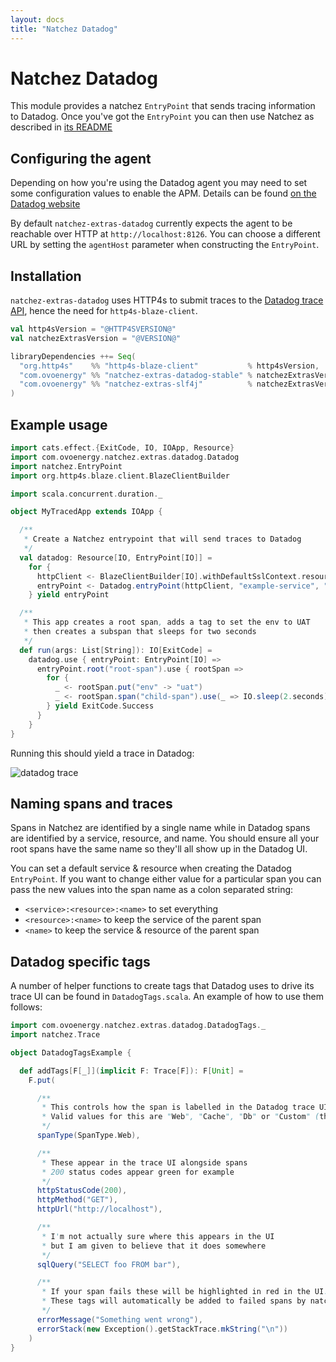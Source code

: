 ```yaml
---
layout: docs
title: "Natchez Datadog"
---
```


# Natchez Datadog

This module provides a natchez `EntryPoint` that sends tracing information to Datadog.
Once you've got the `EntryPoint` you can then use Natchez as described in [its README](https://github.com/tpolecat/natchez/blob/master/README.md)

## Configuring the agent

Depending on how you're using the Datadog agent you may need to set some configuration values
to enable the APM. Details can be found [on the Datadog website](https://docs.datadoghq.com/tracing/send_traces/)

By default `natchez-extras-datadog` currently expects the agent to be reachable over HTTP at `http://localhost:8126`. 
You can choose a different URL by setting the `agentHost` parameter when constructing the `EntryPoint`.

## Installation

`natchez-extras-datadog` uses HTTP4s to submit traces to the [Datadog trace API](https://docs.datadoghq.com/api/v1/tracing/), hence the need for `http4s-blaze-client`.

```scala
val http4sVersion = "@HTTP4SVERSION@"
val natchezExtrasVersion = "@VERSION@"

libraryDependencies ++= Seq(
  "org.http4s"    %% "http4s-blaze-client"           % http4sVersion,
  "com.ovoenergy" %% "natchez-extras-datadog-stable" % natchezExtrasVersion,
  "com.ovoenergy" %% "natchez-extras-slf4j"          % natchezExtrasVersion
)
```

## Example usage

```scala mdoc
import cats.effect.{ExitCode, IO, IOApp, Resource}
import com.ovoenergy.natchez.extras.datadog.Datadog
import natchez.EntryPoint
import org.http4s.blaze.client.BlazeClientBuilder

import scala.concurrent.duration._

object MyTracedApp extends IOApp {

  /**
   * Create a Natchez entrypoint that will send traces to Datadog
   */
  val datadog: Resource[IO, EntryPoint[IO]] =
    for {
      httpClient <- BlazeClientBuilder[IO].withDefaultSslContext.resource
      entryPoint <- Datadog.entryPoint(httpClient, "example-service", "example-resource")
    } yield entryPoint

  /**
   * This app creates a root span, adds a tag to set the env to UAT
   * then creates a subspan that sleeps for two seconds
   */
  def run(args: List[String]): IO[ExitCode] =
    datadog.use { entryPoint: EntryPoint[IO] =>
      entryPoint.root("root-span").use { rootSpan =>
        for {
          _ <- rootSpan.put("env" -> "uat")
          _ <- rootSpan.span("child-span").use(_ => IO.sleep(2.seconds))
        } yield ExitCode.Success
      }
    }
}
```

Running this should yield a trace in Datadog:

![datadog trace]({{site.baseurl}}/img/example-service-trace.png)

## Naming spans and traces

Spans in Natchez are identified by a single name while in Datadog spans are identified by a service, resource, and name.
You should ensure all your root spans have the same name so they'll all show up in the Datadog UI.

You can set a default service & resource when creating the Datadog `EntryPoint`. If you want to change either value
for a particular span you can pass the new values into the span name as a colon separated string:

- `<service>:<resource>:<name>` to set everything
- `<resource>:<name>` to keep the service of the parent span
- `<name>` to keep the service & resource of the parent span

## Datadog specific tags

A number of helper functions to create tags that Datadog uses to drive its trace UI can be found in `DatadogTags.scala`. 
An example of how to use them follows:

```scala mdoc
import com.ovoenergy.natchez.extras.datadog.DatadogTags._
import natchez.Trace

object DatadogTagsExample {

  def addTags[F[_]](implicit F: Trace[F]): F[Unit] =
    F.put(

      /**
       * This controls how the span is labelled in the Datadog trace UI
       * Valid values for this are "Web", "Cache", "Db" or "Custom" (the default)
       */
      spanType(SpanType.Web),

      /**
       * These appear in the trace UI alongside spans
       * 200 status codes appear green for example
       */
      httpStatusCode(200),
      httpMethod("GET"),
      httpUrl("http://localhost"),

      /**
       * I'm not actually sure where this appears in the UI
       * but I am given to believe that it does somewhere
       */
      sqlQuery("SELECT foo FROM bar"),

      /**
       * If your span fails these will be highlighted in red in the UI. 
       * These tags will automatically be added to failed spans by natchez-datadog.
       */
      errorMessage("Something went wrong"),
      errorStack(new Exception().getStackTrace.mkString("\n"))
    )
}
```



